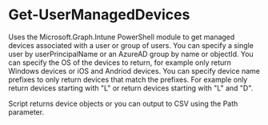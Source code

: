 # Get-UserManagedDevices

Uses the Microsoft.Graph.Intune PowerShell module to get managed devices associated with a user or group of users.
You can specify a single user by userPrincipalName or an AzureAD group by name or objectId.
You can specify the OS of the devices to return, for example only return Windows devices or iOS and Andriod devices.
You can specify device name prefixes to only return devices that match the prefixes. For example only return devices starting 
with "L" or return devices starting with "L" and "D".

Script returns device objects or you can output to CSV using the Path parameter.
